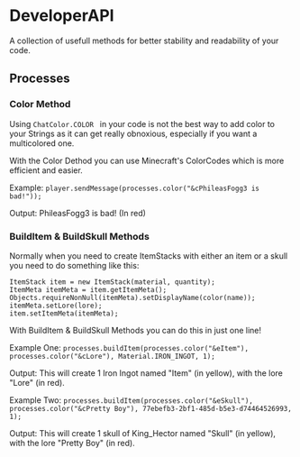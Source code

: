 # DeveloperAPI

A collection of usefull methods for better stability and readability of your code.

## Processes

### Color Method

Using ```ChatColor.COLOR ``` in your code is not the best way to add color to your Strings as it can get really obnoxious, 
especially if you want a multicolored one.

With the Color Dethod you can use Minecraft's ColorCodes which is more efficient and easier.

Example: ```player.sendMessage(processes.color("&cPhileasFogg3 is bad!"));```

Output: PhileasFogg3 is bad! (In red)

### BuildItem & BuildSkull Methods

Normally when you need to create ItemStacks with either an item or a skull you need to do something like this:

```
ItemStack item = new ItemStack(material, quantity);
ItemMeta itemMeta = item.getItemMeta();
Objects.requireNonNull(itemMeta).setDisplayName(color(name));
itemMeta.setLore(lore);
item.setItemMeta(itemMeta);
```        
        
With BuildItem & BuildSkull Methods you can do this in just one line!

Example One: ```processes.buildItem(processes.color("&eItem"), processes.color("&cLore"), Material.IRON_INGOT, 1);```

Output: This will create 1 Iron Ingot named "Item" (in yellow), with the lore "Lore" (in red).

Example Two: ```processes.buildItem(processes.color("&eSkull"), processes.color("&cPretty Boy"), 77ebefb3-2bf1-485d-b5e3-d74464526993, 1);```

Output: This will create 1 skull of King_Hector named "Skull" (in yellow), with the lore "Pretty Boy" (in red).

